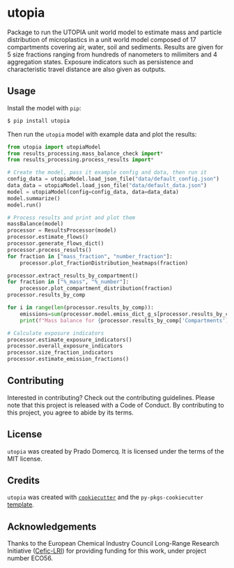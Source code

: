 # utopia

Package to run the UTOPIA unit world model to estimate mass and particle distribution of microplastics in a unit world model composed of 17 compartments covering air, water, soil and sediments. Results are given for 5 size fractions ranging from hundreds of nanometers to milimiters and 4 aggregation states. Exposure indicators such as persistence and characteristic travel distance are also given as outputs.

## Usage

Install the model with `pip`:

```bash
$ pip install utopia
```

Then run the `utopia` model with example data and plot the results:

```python
from utopia import utopiaModel 
from results_processing.mass_balance_check import*
from results_processing.process_results import*

# Create the model, pass it example config and data, then run it
config_data = utopiaModel.load_json_file("data/default_config.json")
data_data = utopiaModel.load_json_file("data/default_data.json")
model = utopiaModel(config=config_data, data=data_data)
model.summarize()
model.run()

# Process results and print and plot them
massBalance(model)
processor = ResultsProcessor(model)
processor.estimate_flows()
processor.generate_flows_dict()
processor.process_results()
for fraction in ["mass_fraction", "number_fraction"]:
    processor.plot_fractionDistribution_heatmaps(fraction)

processor.extract_results_by_compartment()
for fraction in ["%_mass", "%_number"]:
    processor.plot_compartment_distribution(fraction)
processor.results_by_comp

for i in range(len(processor.results_by_comp)):
    emissions=sum(processor.model.emiss_dict_g_s[processor.results_by_comp['Compartments'].iloc[i]].values())
    print(f"Mass balance for {processor.results_by_comp['Compartments'].iloc[i]}: {processor.results_by_comp['Total_inflows_g_s'].iloc[i]+emissions-processor.results_by_comp['Total_outflows_g_s'].iloc[i]}")

# Calculate exposure indicators
processor.estimate_exposure_indicators()
processor.overall_exposure_indicators
processor.size_fraction_indicators
processor.estimate_emission_fractions()
```

## Contributing

Interested in contributing? Check out the contributing guidelines. Please note that this project is released with a Code of Conduct. By contributing to this project, you agree to abide by its terms.

## License

`utopia` was created by Prado Domercq. It is licensed under the terms of the MIT license.

## Credits

`utopia` was created with [`cookiecutter`](https://cookiecutter.readthedocs.io/en/latest/) and the `py-pkgs-cookiecutter` [template](https://github.com/py-pkgs/py-pkgs-cookiecutter).

## Acknowledgements

Thanks to the European Chemical Industry Council Long-Range Research Initiative ([Cefic-LRI](https://cefic-lri.org/)) for providing funding for this work, under project number ECO56.
